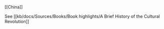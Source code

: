 [[China]]

See [[kb/docs/Sources/Books/Book highlights/A Brief History of the Cultural Revolution]]
